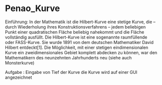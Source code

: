 # Penao_Kurve
Einführung:
In der Mathematik ist die Hilbert-Kurve eine stetige Kurve, die – durch Wiederholung ihres Konstruktionsverfahrens – jedem 
beliebigen Punkt einer quadratischen Fläche beliebig nahekommt und die Fläche vollständig ausfüllt. Die Hilbert-Kurve ist eine 
sogenannte raumfüllende oder FASS-Kurve. Sie wurde 1891 von dem deutschen Mathematiker David Hilbert entdeckt[1]. Die Möglichkeit,
mit einer stetigen eindimensionalen Kurve ein zweidimensionales Gebiet komplett abdecken zu können, war den Mathematikern 
des neunzehnten Jahrhunderts neu (siehe auch Monsterkurve)

Aufgabe :
   Eingabe von Tief der Kurve
   die Kurve wird auf einer GUI angezeichnet
